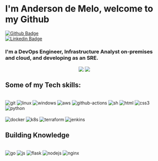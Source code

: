 # I'm Anderson de Melo, welcome to my Github

[![Github Badge](https://img.shields.io/badge/-Github-000?style=flat-square&logo=Github&logoColor=white&link=https://github.com/andersondmelo)](https://github.com/andersondmelo)<br>
[![Linkedin Badge](https://img.shields.io/badge/-LinkedIn-blue?style=flat-square&logo=Linkedin&logoColor=white&link=https://www.linkedin.com/in/andersondmelo/)](https://www.linkedin.com/in/andersondmelo/)

### I'm a DevOps Engineer, Infrastructure Analyst on-premises and cloud, and developing as an SRE.

<p align="center"
  <a href="https://github.com/anuraghazra/github-readme-stats">
    <img
      align="center"
      src="https://github-readme-stats.vercel.app/api?username=felipefranca93&theme=tokyonight&bg_color=000000&text_color=00CCCC&border_color=003366&border_radius=20%&show_icons=true&locale=en"
    />
  </a>
  <a href="https://github.com/anuraghazra/github-readme-stats">
    <img
      align="center"
      src="https://github-readme-stats.vercel.app/api/top-langs/?username=felipefranca93&theme=tokyonight&bg_color=000000&text_color=00CCCC&border_color=003366&border_radius=20%&locale=en"
    />
  </a>
</p>

## Some of my Tech skills: 
<div style="display: inline_block"><br>
  <img align="center" alt="git" src="https://img.shields.io/badge/git-%23F05033.svg?style=for-the-badge&logo=git&logoColor=white">
  <img align="center" alt="linux" src="https://img.shields.io/badge/Linux-FFFFFF?style=for-the-badge&logo=linux&logoColor=black">
  <img align="center" alt="windows" src="https://img.shields.io/badge/Windows-0078D6?style=for-the-badge&logo=windows&logoColor=white">
  <img align="center" alt="aws" src="https://img.shields.io/badge/AWS-%23FF9900.svg?style=for-the-badge&logo=amazon-aws&logoColor=white">
  <img align="center" alt="github-actions" src="https://img.shields.io/badge/githubactions-%232671E5.svg?style=for-the-badge&logo=githubactions&logoColor=white">
  <img align="center" alt="sh" src="https://img.shields.io/badge/shell_script-%23121011.svg?style=for-the-badge&logo=gnu-bash&logoColor=white">
  <img align="center" alt="html" src="https://img.shields.io/badge/HTML5-E34F26?style=for-the-badge&logo=html5&logoColor=white">
  <img align="center" alt="css3" src="https://img.shields.io/badge/CSS3-1572B6?style=for-the-badge&logo=css3&logoColor=white">
  <img align="center" alt="python" src="https://img.shields.io/badge/python-3670A0?style=for-the-badge&logo=python&logoColor=ffdd54">
</div>
<div style="display: inline_block"><br>
  <img align="center" alt="docker" src="https://img.shields.io/badge/docker-%230db7ed.svg?style=for-the-badge&logo=docker&logoColor=white">
  <img align="center" alt="k8s" src="https://img.shields.io/badge/kubernetes-%23326ce5.svg?style=for-the-badge&logo=kubernetes&logoColor=white">
  <img align="center" alt="terraform" src="https://img.shields.io/badge/terraform-%235835CC.svg?style=for-the-badge&logo=terraform&logoColor=white">
  <img align="center" alt="jenkins" src="https://img.shields.io/badge/jenkins-%232C5263.svg?style=for-the-badge&logo=jenkins&logoColor=white">
</div>

## Building Knowledge
<div style="display: inline_block"><br>
  <img align="center" alt="go" src="https://img.shields.io/badge/go-%2300ADD8.svg?style=for-the-badge&logo=go&logoColor=white">
  <img align="center" alt="js" src="https://img.shields.io/badge/javascript-%23323330.svg?style=for-the-badge&logo=javascript&logoColor=%23F7DF1E">
  <img align="center" alt="flask" src="https://img.shields.io/badge/flask-%23000.svg?style=for-the-badge&logo=flask&logoColor=white">
  <img align="center" alt="nodejs" src="https://img.shields.io/badge/node.js-6DA55F?style=for-the-badge&logo=node.js&logoColor=white">
  <img align="center" alt="nginx" src="https://img.shields.io/badge/nginx-%23009639.svg?style=for-the-badge&logo=nginx&logoColor=white">
</div>
